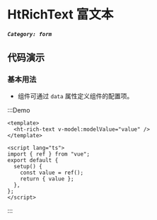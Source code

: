 # HtRichText 富文本

##### `Category: form`

## 代码演示

### 基本用法

- 组件可通过 `data` 属性定义组件的配置项。


:::Demo
```vue demo
<template>
  <ht-rich-text v-model:modelValue="value" />
</template>

<script lang="ts">
import { ref } from "vue";
export default {
  setup() {
    const value = ref();
    return { value };
  },
};
</script>
```
:::
